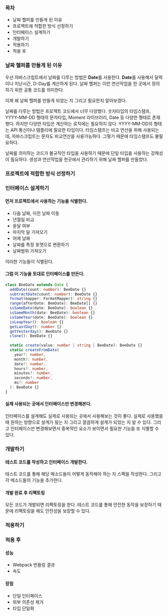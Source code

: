 ### 목차
- 날짜 헬퍼를 만들게 된 이유
- 프로젝트에 적합한 방식 선정하기
- 인터페이스 설계하기
- 개발하기
- 적용하기
- 적용 후

### 날짜 헬퍼를 만들게 된 이유
우선 자바스크립트에서 날짜를 다루는 방법은 **Date**를 사용한다. **Date**를 사용해서 달력이나 지난시간, D-Day를 계산하게 된다. 날짜 헬퍼는 이런 연산작업을 한 곳에서 정의하기 위한 공통 코드를 의미한다.

이제 왜 날짜 헬퍼를 만들게 되었는 지 그리고 필요한지 알아보겠다.

날짜를 다루는 방법은 프로젝트 코드에서 너무 다양했다. 숫자타입의 타임스탬프, YYYY-MM-DD 형태의 문자타입, Moment 라이브러리, Date 등 다양한 형태로 존재했다. 하지만 다양한 타입은 계산하는 로직에는 필요하지 않다. YYYY-MM-DD의 형태는 API 통신이나 탬플리에 필요한 타입이다. 타임스탬프는 비교 연산을 위해 사용되는 데, 자바스크립트는 문자도 비교연산을 사용가능하다. 그렇기 때문에 타임스탬프도 불필요하다.

날짜를 의미하는 코드가 불규칙인 타입을 사용하기 때문에 단일 타입을 사용하는 강제성이 필요하다. 생성과 연산작업을 한곳에서 관리하기 위해 날짜 헬퍼를 만들었다.

### 프로젝트에 적합한 방식 선정하기

### 인터페이스 설계하기
#### 먼저 프로젝트에서 사용하는 기능을 식별한다.
- 다음 날짜, 이전 날짜 이동
- 년월일 비교
- 윤달 여부
- 마지막 달 가져오기
- 어제 날짜
- 날짜를 특정 포맷으로 변환하기
- 날짜범위 가져오기

이러한 기능들이 식별된다. 

#### 그럼 이 기능을 토대로 인터페이스를 만든다.
```ts
class BeeDate extends Date {
  addDate(count: number): BeeDate {}
  subtractDate(count: number): BeeDate {}
  format(mapper: FormatMapper): string {}
  range(afterDate: BeeDate): BeeDate[] {}
  isSameDate(date: BeeDate): boolean {}
  isSameMonth(date: BeeDate): boolean {}
  isSameYear(date: BeeDate): boolean {}
  isLeapYear(): boolean {}
  getLastDay(): number {}
  getYesterday(): BeeDate {}
  clone(): BeeDate {}
  
  static create(value: number | string | BeeDate): BeeDate {}
  static createFromDate(
    year?: number,
    month?: number,
    date?: number,
    hours?: number,
    minutes?: number,
    seconds?: number,
    ms?: number
  ): BeeDate {}
}
```

#### 실제 사용되는 곳에서 인터페이스만 변경해본다.
인터페이스를 설계해도 실제로 사용되는 곳에서 사용해보는 것이 좋다. 실제로 사용했을 때 원하는 방향으로 설계가 됬는 지 그리고 깔끔하게 설계가 되었는 지 알 수 있다. 그리고 인터페이스만 변경해보면서 중복적인 요소가 보이면서 필요한 기능을 또 식별할 수 있다.

### 개발하기
#### 테스트 코드를 작성하고 인터페이스 개발한다.
테스트 코드를 통해 해당 메소드들이 어떻게 동작해야 하는 지 스펙을 작성한다. 그리고 각 메소드들의 기능을 추가한다.

#### 개발 완료 후 리펙토링
모든 코드가 개발되면 리펙토링을 한다. 테스트 코드를 통해 안전한 동작을 보장하기 때문에 리펙토링을 해도 안전성을 보장할 수 있다.

### 적용하기

### 적용 후
#### 성능
- Webpack 번들링 결과
- 속도

#### 장점
- 단일 인터페이스
- 외부 의존성 제거
- 타입 단일화